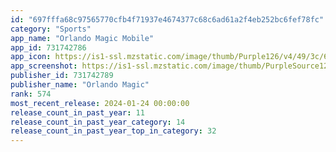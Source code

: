 ```yaml
---
id: "697fffa68c97565770cfb4f71937e4674377c68c6ad61a2f4eb252bc6fef78fc"
category: "Sports"
app_name: "Orlando Magic Mobile"
app_id: 731742786
app_icon: https://is1-ssl.mzstatic.com/image/thumb/Purple126/v4/49/3c/60/493c602b-6adb-9a2e-2506-484b8b64fd39/AppIcon-1x_U007epad-0-85-220.png/1024x1024bb.png
app_screenshot: https://is1-ssl.mzstatic.com/image/thumb/PurpleSource126/v4/7e/71/11/7e7111ea-996a-9f6b-371d-5c783f4fc9ca/d57cf55b-3258-48c3-8534-952ac7889202_iPhone_6.5_1.jpg/1242x2688bb.png
publisher_id: 731742789
publisher_name: "Orlando Magic"
rank: 574
most_recent_release: 2024-01-24 00:00:00
release_count_in_past_year: 11
release_count_in_past_year_category: 14
release_count_in_past_year_top_in_category: 32
---
```

